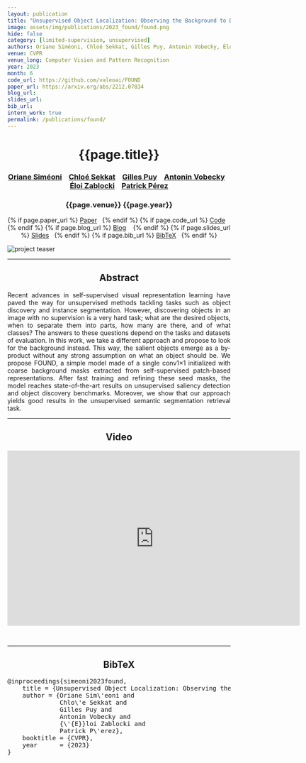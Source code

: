 ```yaml
---
layout: publication
title: "Unsupervised Object Localization: Observing the Background to Discover Objects"
image: assets/img/publications/2023_found/found.png
hide: false
category: [limited-supervision, unsupervised]
authors: Oriane Siméoni, Chloé Sekkat, Gilles Puy, Antonin Vobecky, Éloi Zablocki, Patrick Pérez
venue: CVPR
venue_long: Computer Vision and Pattern Recognition
year: 2023
month: 6
code_url: https://github.com/valeoai/FOUND
paper_url: https://arxiv.org/abs/2212.07834
blog_url: 
slides_url: 
bib_url: 
intern_work: true
permalink: /publications/found/
---
```


<h1 align="center"> {{page.title}} </h1>
<!-- Simple call of authors -->
<!-- <h3 align="center"> {{page.authors}} </h3> -->
<!-- Alternatively you can add links to author pages -->
<h3 align="center"> <a href="https://osimeoni.github.io/">Oriane Siméoni</a> &nbsp;&nbsp; <a href="https://github.com/chloeskt">Chloé Sekkat</a> &nbsp;&nbsp; <a href="https://sites.google.com/site/puygilles/home">Gilles Puy</a> &nbsp;&nbsp; <a href="https://vobecant.github.io/">Antonin Vobecky</a> &nbsp;&nbsp; <a href="https://scholar.google.fr/citations?user=dOkbUmEAAAAJ">Éloi Zablocki</a> &nbsp;&nbsp; <a href="https://ptrckprz.github.io/">Patrick Pérez</a> </h3>


<h3 align="center"> {{page.venue}} {{page.year}} </h3>

<div align="center">
  <p>
    {% if page.paper_url %}
    <a href="{{ page.paper_url }}"><i class="far fa-file-pdf"></i> Paper</a>&nbsp;&nbsp;
    {% endif %}
    {% if page.code_url %}
    <a href="{{ page.code_url }}"><i class="fab fa-github"></i> Code</a> &nbsp;&nbsp;
    {% endif %}
    {% if page.blog_url %}
    <a href="{{ page.blog_url }}"><i class="fab fa-blogger"></i> Blog</a> &nbsp;&nbsp;
    {% endif %}
    {% if page.slides_url %}
    <a href="{{ page.slides_url }}"><i class="far fa-file-pdf"></i> Slides</a>&nbsp;&nbsp;
    {% endif %}
    {% if page.bib_url %}
    <a href="{{ page.bib_url}}"><i class="far fa-file-alt"></i> BibTeX</a>&nbsp;&nbsp;
    {% endif %}
  </p>
</div>

<div class="publication-teaser">
    <img src="../../{{ page.image }}" alt="project teaser"/>
</div>


<hr>

<h2  align="center"> Abstract</h2>

<p align="justify">Recent advances in self-supervised visual representation learning have paved the way for unsupervised methods tackling tasks such as object discovery and instance segmentation. However, discovering objects in an image with no supervision is a very hard task; what are the desired objects, when to separate them into parts, how many are there, and of what classes? The answers to these questions depend on the tasks and datasets of evaluation. In this work, we take a different approach and propose to look for the background instead. This way, the salient objects emerge as a by-product without any strong assumption on what an object should be. We propose FOUND, a simple model made of a single conv1×1 initialized with coarse background masks extracted from self-supervised patch-based representations. After fast training and refining these seed masks, the model reaches state-of-the-art results on unsupervised saliency detection and object discovery benchmarks. Moreover, we show that our approach yields good results in the unsupervised semantic segmentation retrieval task.</p>


<hr>

<h2 align="center"> Video</h2>

<p align="center">
  <iframe width="660" height="395" src="https://www.youtube.com/embed/jfYQfFcrJBE" frameborder="0" allow="autoplay; encrypted-media" allowfullscreen align="center"></iframe>
</p>

<br>
<hr>

<h2  align="center">BibTeX</h2>
<left>
  <pre class="bibtex-box">
@inproceedings{simeoni2023found,
    title = {Unsupervised Object Localization: Observing the Background to Discover Objects},
    author = {Oriane Sim\'eoni and
              Chlo\'e Sekkat and
              Gilles Puy and
              Antonin Vobecky and
              {\'{E}}loi Zablocki and
              Patrick P\'erez},
    booktitle = {CVPR},
    year      = {2023}
}
  </pre>
</left>

<br>
